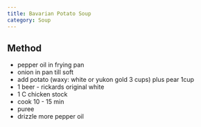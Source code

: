 ```yaml
---
title: Bavarian Potato Soup
category: Soup
---
```


## Method

- pepper oil in frying pan
- onion in pan till soft
- add potato (waxy: white or yukon gold 3 cups) plus pear 1cup
- 1 beer - rickards original white
- 1 C chicken stock
- cook 10 - 15 min
- puree
- drizzle more pepper oil
